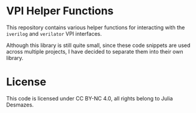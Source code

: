 # VPI Helper Functions

This repository contains various helper functions 
for interacting with the `iverilog` and `verilator` VPI interfaces.

Although this library is still quite small, since these 
code snippets are used across multiple projects, 
I have decided to separate them into their own library.

# License 

This code is licensed under CC BY-NC 4.0, all rights belong to Julia Desmazes.

